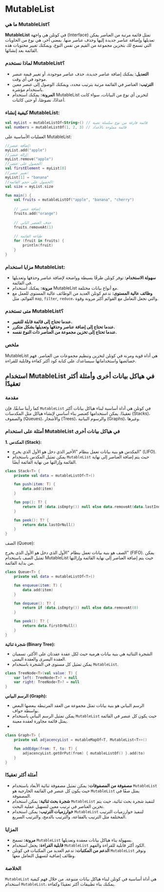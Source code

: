 # MutableList

### ما هي MutableList؟

**MutableList** في كوتلن هي واجهة (Interface) تمثل قائمة مرتبة من العناصر يمكن تعديلها وإضافة عناصر جديدة إليها وحذف عناصر منها. بمعنى آخر، هي نوع من الحاويات التي تسمح لك بتخزين مجموعة من القيم من نفس النوع، ويمكنك تغيير محتويات هذه القائمة بعد إنشائها.

### لماذا نستخدم MutableList؟

- **التعديل:** يمكنك إضافة عناصر جديدة، حذف عناصر موجودة، أو تغيير قيمة عنصر موجود في أي وقت.
- **الترتيب:** العناصر في القائمة مرتبة بترتيب محدد، ويمكنك الوصول إلى عنصر معين باستخدام مؤشره.
- **المرونة:** يمكنك استخدام MutableList لتخزين أي نوع من البيانات، سواء كانت أعدادًا، نصوصًا، أو حتى كائنات.

### كيفية إنشاء MutableList:

```kotlin
val myList = mutableListOf<String>() // قائمة فارغة من نوع سلسلة نصية
val numbers = mutableListOf(1, 2, 3) // قائمة مملوءة بالأعداد

```

العمليات الأساسية على MutableList:

```kotlin
//إضافة عنصر:
myList.add("apple")
//إزالة عنصر:
myList.remove("apple")
//الحصول على عنصر:
val firstElement = myList[0]
//تغيير عنصر:
myList[1] = "banana"
//الحصول على حجم القائمة:
val size = myList.size

```

```kotlin
fun main() {
    val fruits = mutableListOf("apple", "banana", "cherry")
    
    // إضافة عنصر
    fruits.add("orange")
    
    // حذف العنصر الثاني
    fruits.removeAt(1)
    
    // طباعة القائمة
    for (fruit in fruits) {
        println(fruit)
    }
}

```

### مزايا استخدام MutableList:

- **سهولة الاستخدام:** توفر كوتلن طرقًا بسيطة وواضحة لإضافة عناصر وحذفها وتعديلها في القائمة.
- **مرونة:** يمكنك استخدام MutableList مع أنواع بيانات مختلفة.
- **وظائف عالية المستوى:** تدعم كوتلن العديد من الوظائف عالية المستوى للعمل مع القوائم، مثل `map`, `filter`, `reduce`، والتي تجعل التعامل مع القوائم أكثر مرونة وقوة.

### متى تستخدم MutableList؟

- **عندما تحتاج إلى قائمة قابلة للتغيير.**
- **عندما تحتاج إلى إضافة عناصر وحذفها وتعديلها بشكل متكرر.**
- **عندما تحتاج إلى تخزين مجموعة من العناصر ذات النوع نفسه.**

### ملخص

MutableList هي أداة قوية ومرنة في كوتلن لتخزين وتنظيم مجموعات من العناصر. فهم خصائصها واستخداماتها سيساعدك على كتابة كود أكثر كفاءة وقابلية للقراءة.

## استخدام MutableList في هياكل بيانات أخرى وأمثلة أكثر تعقيدًا

### مقدمة

كما رأينا سابقًا، فإن `MutableList` في كوتلن هي أداة أساسية لبناء هياكل بيانات أكثر تعقيدًا. يمكن استخدامها كعنصر بناء أساسي لإنشاء هياكل مثل المكدسات (Stacks)، والصفوف (Queues)، والأشجار (Trees)، والرسوم البيانية (Graphs)، وغيرها.

### أمثلة على استخدام MutableList في هياكل بيانات أخرى

**1. المكدس (Stack):**

- المكدس هو بنية بيانات تعمل بنظام "الأخير الذي دخل هو الأول الذي يخرج" (LIFO).
- يمكن تمثيل المكدس باستخدام `MutableList` حيث يتم إضافة العناصر إلى نهاية القائمة وإزالتها من نهاية القائمة أيضًا.

```kotlin
class Stack<T> {
    private val data = mutableListOf<T>()

    fun push(item: T) {
        data.add(item)
    }

    fun pop(): T? {
        return if (data.isEmpty()) null else data.removeAt(data.lastIndex)
    }

    fun peek(): T? {
        return data.lastOrNull()
    }
}

```

الصف (Queue):

الصف هو بنية بيانات تعمل بنظام "الأول الذي دخل هو الأول الذي يخرج" (FIFO).
يمكن تمثيل الصف باستخدام MutableList حيث يتم إضافة العناصر إلى نهاية القائمة وإزالتها من بداية القائمة.

```kotlin
class Queue<T> {
    private val data = mutableListOf<T>()

    fun enqueue(item: T) {
        data.add(item)
    }

    fun dequeue(): T? {
        return if (data.isEmpty()) null else data.removeAt(0)
    }

    fun peek(): T? {
        return data.firstOrNull()
    }
}

```

**شجرة ثنائية (Binary Tree):**

- الشجرة الثنائية هي بنية بيانات هرمية حيث لكل عقدة عقدتان على الأكثر، تسميان العقدة اليسرى والعقدة اليمنى.
- يمكن تمثيل كل مستوى في الشجرة باستخدام `MutableList`.

```kotlin
class TreeNode<T>(val value: T) {
    var left: TreeNode<T>? = null
    var right: TreeNode<T>? = null
}

```

**الرسم البياني (Graph):**

- الرسم البياني هو بنية بيانات تمثل مجموعة من العقد المرتبطة ببعضها البعض بواسطة حواف.
- يمكن تمثيل الرسم البياني باستخدام `MutableList` حيث يكون كل عنصر في القائمة يمثل قائمة مجاورة لعقدة معينة.
-

```kotlin
class Graph<T> {
    private val adjacencyList = mutableMapOf<T, MutableList<T>>()

    fun addEdge(from: T, to: T) {
        adjacencyList.getOrPut(from) { mutableListOf() }.add(to)
    }
}

```

### أمثلة أكثر تعقيدًا

- **مصفوفة من المصفوفات:** يمكن تمثيل مصفوفة ثنائية الأبعاد باستخدام `MutableList` حيث يكون كل عنصر في القائمة الخارجية هو `MutableList` يمثل صفًا في المصفوفة.
- **شجرة بحث ثنائية:** يمكن استخدام `MutableList` لتنفيذ شجرة بحث ثنائية، حيث يتم تخزين العناصر في ترتيب معين لتسهيل عملية البحث.
- **خوارزميات الترتيب:** يمكن استخدام `MutableList` لتنفيذ خوارزميات الترتيب المختلفة مثل الترتيب بالفقاعة، والترتيب بالدمج، والترتيب السريع.

### المزايا

- **مرونة:** تسمح `MutableList` بسهولة بناء هياكل بيانات معقدة وتعديلها.
- **قابلية القراءة:** يجعل استخدام `MutableList` الكود أكثر قابلية للقراءة والفهم.
- **الدعم من المكتبات:** تدعم العديد من المكتبات في كوتلن `MutableList` وتوفر وظائف إضافية لتسهيل التعامل معها.

### الخلاصة

`MutableList` هي أداة أساسية في كوتلن لبناء هياكل بيانات متنوعة. من خلال فهم كيفية استخدام `MutableList`، يمكنك بناء تطبيقات أكثر تعقيدًا وكفاءة.
